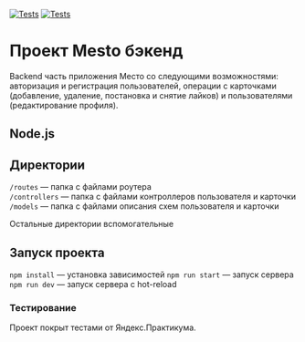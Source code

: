 [![Tests](../../actions/workflows/tests-13-sprint.yml/badge.svg)](../../actions/workflows/tests-13-sprint.yml) [![Tests](../../actions/workflows/tests-14-sprint.yml/badge.svg)](../../actions/workflows/tests-14-sprint.yml)
# Проект Mesto бэкенд

Backend часть приложения Место со следующими возможностями: авторизация и регистрация пользователей, операции с карточками (добавление, удаление, постановка и снятие лайков) и пользователями (редактирование профиля).

## Node.js

## Директории

`/routes` — папка с файлами роутера  
`/controllers` — папка с файлами контроллеров пользователя и карточки   
`/models` — папка с файлами описания схем пользователя и карточки  
  
Остальные директории вспомогательные

## Запуск проекта

`npm install` — установка зависимостей
`npm run start` — запуск сервера   
`npm run dev` — запуск сервера с hot-reload

### Тестирование
  
Проект покрыт тестами от Яндекс.Практикума.
